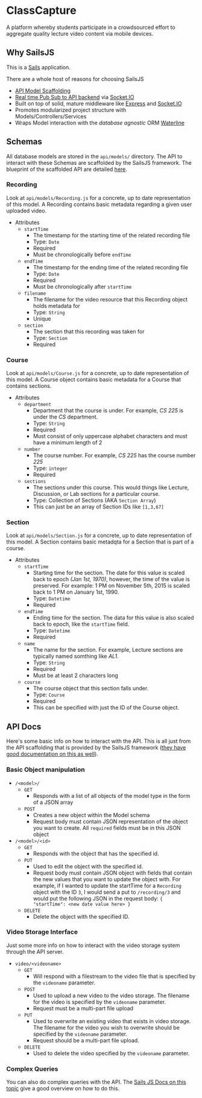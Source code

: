 # ClassCapture
A platform whereby students participate in a crowdsourced effort to aggregate quality lecture video content via mobile devices.

## Why SailsJS
This is a [Sails](http://sailsjs.org) application.

There are a whole host of reasons for choosing SailsJS

- [API Model Scaffolding](https://youtu.be/GK-tFvpIR7c?t=1m35s)
- [Real time Pub Sub to API backend](https://youtu.be/GK-tFvpIR7c?t=5m20s) via [Socket.IO](http://socket.io/)
- Built on top of solid, mature middleware like [Express](http://expressjs.com/) and [Socket.IO](http://socket.io/)
- Promotes modularized project structure with Models/Controllers/Services
- Wraps Model interaction with the *database agnostic* ORM [Waterline](https://github.com/balderdashy/waterline)
	
## Schemas
All database models are stored in the `api/models/` directory.
The API to interact with these Schemas are scaffolded by the SailsJS framework.
The blueprint of the scaffolded API are detailed [here](http://sailsjs.org/documentation/reference/blueprint-api).

### Recording
Look at `api/models/Recording.js` for a concrete, up to date representation of this model. A Recording contains basic metadata regarding a given user uploaded video.

- Attributes
	- `startTime`
		- The timestamp for the starting time of the related recording file
		- Type: `Date`
		- Required
		- Must be chronologically before `endTime`
	- `endTime`
		- The timestamp for the ending time of the related recording file
		- Type: `Date`
		- Required
		- Must be chronologically after `startTime`
	- `filename`
		- The filename for the video resource that this Recording object holds metadata for
		- Type: `String`
		- Unique
	- `section`
		- The section that this recording was taken for
		- Type: `Section`
		- Required
		
### Course
Look at `api/models/Course.js` for a concrete, up to date representation of this model. A Course object contains basic metadata for a Course that contains sections.

- Attributes
	- `department`
		- Department that the course is under. For example, *CS 225* is under the *CS* department.
		- Type: `String`
		- Required
		- Must consist of only uppercase alphabet characters and must have a minimum length of 2
	- `number`
		- The course number. For example, *CS 225* has the course number *225*
		- Type: `integer`
		- Required
	- `sections`
		- The sections under this course. This would things like Lecture, Discussion, or Lab sections for a particular course.
		- Type: Collection of Sections (AKA `Section Array`)
		- This can just be an array of Section IDs like `[1,3,67]`
	
### Section
Look at `api/models/Section.js` for a concrete, up to date representation of this model. A Section contains basic metadqta for a Section that is part of a course.

- Attributes
	- `startTime`
		- Starting time for the section. The date for this value is scaled back to epoch *(Jan 1st, 1970)*, however, the time of the value is preserved. For example: 1 PM on November 5th, 2015 is scaled back to 1 PM on January 1st, 1990.
		- Type: `Datetime`
		- Required
	- `endTime`
		- Ending time for the section. The data for this value is also scaled back to epoch, like the `startTime` field.
		- Type: `Datetime`
		- Required
	- `name`
		- The name for the section. For example, Lecture sections are typically named somthing like *AL1*.
		- Type: `String`
		- Required
		- Must be at least 2 characters long
	- `course`
		- The course object that this section falls under.
		- Type: `Course`
		- Required
		- This can be specified with just the ID of the Course object.
		
## API Docs
Here's some basic info on how to interact with the API. This is all just from the API scaffolding that is provided by the SailsJS framework ([they have good documentation on this as well](http://sailsjs.org/documentation/reference/blueprint-api)).

### Basic Object manipulation
- `/<model>/`
	- `GET`
		- Responds with a list of all objects of the model type in the form of a JSON array
	- `POST`
		- Creates a new object within the Model schema
		- Request body must contain JSON representation of the object you want to create. All `required` fields must be in this JSON object
- `/<model>/<id>`
	- `GET`
		- Responds with the object that has the specified id.
	- `PUT`
		- Used to edit the object with the specified id.
		- Request body must contain JSON object with fields that contain the new values that you want to update the object with. For example, if I wanted to update the startTime for a `Recording` object with the ID `3`, I would send a put to `/recording/3` and would put the following JSON in the request body: `{ "startTime": <new date value here> }`
	- `DELETE`
		- Delete the object with the specified ID.
		
### Video Storage Interface
Just some more info on how to interact with the video storage system through the API server.

- `video/<videoname>`
	- `GET`
		- Will respond with a filestream to the video file that is specified by the `videoname` parameter.
	- `POST`
		- Used to upload a new video to the video storage. The filename for the video is specified by the `videoname` parameter.
		- Request must be a multi-part file upload
	- `PUT`
		- Used to overwrite an existing video that exists in video storage. The filename for the video you wish to overwrite should be specified by the `videoname` parameter.
		- Request should be a multi-part file upload.
	- `DELETE`
		- Used to delete the video specified by the `videoname` parameter.
		
### Complex Queries
You can also do complex queries with the API. The [Sails JS Docs on this topic](http://sailsjs.org/documentation/reference/blueprint-api/find-where) give a good overview on how to do this.